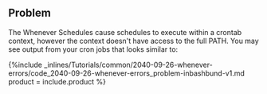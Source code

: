


## Problem
The Whenever Schedules cause schedules to execute within a crontab context, however the context doesn't have access to the full PATH.
You may see output from your cron jobs that looks similar to:

{%include _inlines/Tutorials/common/2040-09-26-whenever-errors/code_2040-09-26-whenever-errors_problem-inbashbund-v1.md  product = include.product %}

